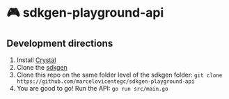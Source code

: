 # 🎮 sdkgen-playground-api

## Development directions

1. Install [Crystal](https://crystal-lang.org/reference/installation/)
2. Clone the [sdkgen](https://github.com/cubos/sdkgen)
3. Clone this repo on the same folder level of the sdkgen folder: `git clone https://github.com/marcelovicentegc/sdkgen-playground-api`
4. You are good to go! Run the API: `go run src/main.go`
